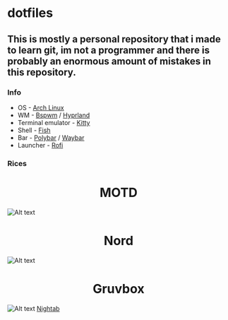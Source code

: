 <h1> dotfiles </h1>
<h2> This is mostly a personal repository that i made to learn git, im not a programmer and there is probably an enormous amount of mistakes in this repository. </h2>

<h3> Info </h3>

+ OS - [Arch Linux](https://archlinux.org/) 
+ WM - [Bspwm](https://github.com/baskerville/bspwm) / [Hyprland](https://hyprland.org/)
+ Terminal emulator - [Kitty](https://github.com/kovidgoyal/kitty)
+ Shell - [Fish](https://github.com/fish-shell/fish-shell)
+ Bar - [Polybar](https://github.com/polybar/polybar) / [Waybar](https://github.com/Alexays/Waybar)
+ Launcher - [Rofi](https://github.com/davatorium/rofi) 

<h3> Rices </h3>

<h1 align="center">MOTD</h1>

![Alt text](bspwm/MOTD/screenshots/gif.gif)

<h1 align="center">Nord</h1>

![Alt text](bspwm/Nord/screenshots/gif.gif)

<h1 align="center">Gruvbox</h1>

![Alt text](hyprland/Gruvbox/screenshots/gif.gif)
[Nightab](https://pastebin.com/Z4nNn9jT)
